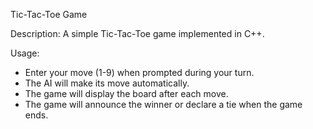 Tic-Tac-Toe Game

Description:
A simple Tic-Tac-Toe game implemented in C++.

Usage:
- Enter your move (1-9) when prompted during your turn.
- The AI will make its move automatically.
- The game will display the board after each move.
- The game will announce the winner or declare a tie when the game ends.
